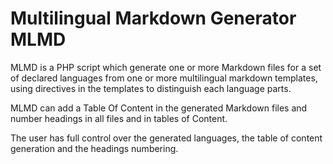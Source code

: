 
# <a name="h1"></a>Multilingual Markdown Generator MLMD

MLMD is a PHP script which generate one or more Markdown files for a set of declared languages from one or more multilingual markdown templates, using directives in the templates to distinguish each language parts.

MLMD can add a Table Of Content in the generated Markdown files and number headings in all files and in tables of Content.

The user has full control over the generated languages, the table of content generation and the headings numbering.

